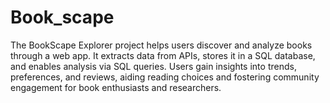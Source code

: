 # Book_scape
The BookScape Explorer project helps users discover and analyze books through a web app. It extracts data from APIs, stores it in a SQL database, and enables analysis via SQL queries. Users gain insights into trends, preferences, and reviews, aiding reading choices and fostering community engagement for book enthusiasts and researchers.
